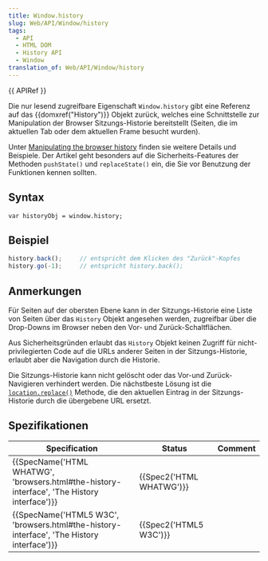 ```yaml
---
title: Window.history
slug: Web/API/Window/history
tags:
  - API
  - HTML DOM
  - History API
  - Window
translation_of: Web/API/Window/history
---
```

{{ APIRef }}

Die nur lesend zugreifbare Eigenschaft `Window.history` gibt eine Referenz auf das {{domxref("History")}} Objekt zurück, welches eine Schnittstelle zur Manipulation der Browser Sitzungs-Historie bereitstellt (Seiten, die im aktuellen Tab oder dem aktuellen Frame besucht wurden).

Unter [Manipulating the browser history](/en/DOM/Manipulating_the_browser_history "en/DOM/Manipulating the browser history") finden sie weitere Details und Beispiele. Der Artikel geht besonders auf die Sicherheits-Features der Methoden `pushState()` und `replaceState()` ein, die Sie vor Benutzung der Funktionen kennen sollten.

## Syntax

    var historyObj = window.history;

## Beispiel

```js
history.back();     // entspricht dem Klicken des "Zurück"-Kopfes
history.go(-1);     // entspricht history.back();
```

## Anmerkungen

Für Seiten auf der obersten Ebene kann in der Sitzungs-Historie eine Liste von Seiten über das `History` Objekt angesehen werden, zugreifbar über die Drop-Downs im Browser neben den Vor- und Zurück-Schaltflächen.

Aus Sicherheitsgründen erlaubt das `History` Objekt keinen Zugriff für nicht-privilegierten Code auf die URLs anderer Seiten in der Sitzungs-Historie, erlaubt aber die Navigation durch die Historie.

Die Sitzungs-Historie kann nicht gelöscht oder das Vor-und Zurück-Navigieren verhindert werden. Die nächstbeste Lösung ist die [`location.replace()`](/en/DOM/window.location#replace "en/DOM/window.location#replace") Methode, die den aktuellen Eintrag in der Sitzungs-Historie durch die übergebene URL ersetzt.

## Spezifikationen

| Specification                                                                                                            | Status                           | Comment |
| ------------------------------------------------------------------------------------------------------------------------ | -------------------------------- | ------- |
| {{SpecName('HTML WHATWG', 'browsers.html#the-history-interface', 'The History interface')}} | {{Spec2('HTML WHATWG')}} |         |
| {{SpecName('HTML5 W3C', 'browsers.html#the-history-interface', 'The History interface')}} | {{Spec2('HTML5 W3C')}}     |         |
